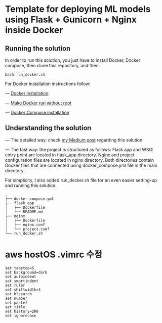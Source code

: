 # Template for deploying ML models using Flask + Gunicorn + Nginx inside Docker

## Running the solution

In order to run this solution, you just have to install Docker, Docker compose, then clone this repository, and then:

```
bash run_docker.sh
```

For Docker installation instructions follow:

— [Docker installation](https://docs.docker.com/engine/install/ubuntu/)

— [Make Docker run without root](https://docs.docker.com/engine/install/linux-postinstall/)

— [Docker Compose installation](https://docs.docker.com/compose/install/)

## Understanding the solution

— The detailed way: check [my Medium post](https://towardsdatascience.com/how-to-deploy-ml-models-using-flask-gunicorn-nginx-docker-9b32055b3d0) regarding this solution.

— The fast way: the project is structured as follows: Flask app and WSGI entry point are localed in flask_app directory. Nginx and project configuration files are located in nginx directory. Both directories contain Docker files that are connected using docker_compose.yml file in the main directory.

For simplicity, I also added run_docker.sh file for an even easier setting-up and running this solution.

```
.
├── docker-compose.yml
├── flask_app
│   ├── Dockerfile
│   └── README.md
├── nginx
│   ├── Dockerfile
│   ├── nginx.conf
│   └── project.conf
└── run_docker.sh
```

# aws hostOS .vimrc 수정
```
set tabstop=5
set background=dark
set autoindent
set smartindent
set ruler
set shiftwidth=4
set hlsearch
set number
set paste!
set title
set history=200
set ignorecase
```
